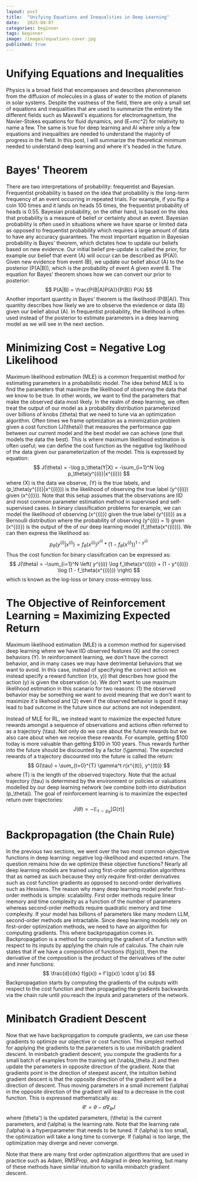 ```yaml
---
layout: post
title:  "Unifying Equations and Inequalities in Deep Learning"
date:   2025-04-07
categories: beginner
tags: beginner
image: /images/equations-cover.jpg
published: true
---
```

# Unifying Equations and Inequalities 
Physics is a broad field that encompasses and describes phenonmenon from the diffusion of molecules in a glass of water to the motion of planets in solar systems. Despite the vastness of the field, there are only a small set of equations and inequalities that are used to summarize the entirety the different fields such as Maxwell's equations for electromagnetism, the Navier-Stokes equations for fluid dynamics, and \(E=mc^2\) for relativity to name a few. The same is true for deep learning and AI where only a few equations and inequalities are needed to understand the majority of progress in the field. In this post, I will summarize the theoretical minimum needed to understand deep learning and where it's headed in the future.  

# Bayes' Theorem
There are two interpretations of probability: frequentist and Bayesian. Frequentist probability is based on the idea that probability is the long-term frequency of an event occurring in repeated trials. For example, if you flip a coin 100 times and it lands on heads 55 times, the frequentist probability of heads is 0.55. Bayesian probability, on the other hand, is based on the idea that probability is a measure of belief or certainty about an event. Bayesian probability is often used in situations where we have sparse or limited data as opposed to frequentist probability which requires a large amount of data to have any accuracy guarantees. 
The most important equation in Bayesian probability is Bayes' theorem, which dictates how to update our beliefs based on new evidence. Our initial belief pre-update is called the prior, for example our belief that event \(A\) will occur can be described as \(P(A)\). Given new evidence from event \(B\), we update our belief about \(A\) to the posterior \(P(A|B)\), which is the probability of event A given event B. The equation for Bayes' theorem shows how we can convert our prior to posterior:
$$
P(A|B) = \frac{P(B|A)P(A)}{P(B)} P(A)
$$
Another important quantity in Bayes' theorem is the likelihood \(P(B|A)\). This quantity describes how likely we are to observe the eviedence or data \(B\) given our belief about \(A\). In frequentist probability, the likelihood is often used instead of the posterior to estimate parameters in a deep learning model as we will see in the next section. 

# Minimizing Cost = Negative Log Likelihood
Maximum likelihood estimation (MLE) is a common frequentist method for estimating parameters in a probabilistic model. The idea behind MLE is to find the parameters that maximize the likelihood of observing the data that we know to be true. In other words, we want to find the parameters that make the observed data most likely. 
In the realm of deep learning, we often treat the output of our model as a probability distribution parameterized over billions of knobs \(\theta\) that we need to tune via an optimization algorithm. Often times we frame optimization as a minimization problem given a cost function \(J(\theta)\) that measures the performance gap between our current model and the best model we can achieve (one that models the data the best). This is where maximum likelihood estimation is often useful; we can define the cost function as the negative log likelihood of the data given our parameterization of the model. This is expressed by equation:
$$
J(\theta) = -\log p_\theta(Y|X) = -\sum_{i=1}^N \log p_\theta(y^{(i)}|x^{(i)})
$$
where \(X\) is the data we observe, \(Y\) is the true labels, and \(p_\theta(y^{(i)}|x^{(i)})\) is the likelihood of observing the true label \(y^{(i)}\) given \(x^{(i)}\). Note that this setup assumes that the observations are IID and most common parameter estimation method in supervised and self-supervised cases. 
In binary classification problems for example, we can model the likelihood of observing \(x^{(i)}\) given the true label \(y^{(i)}\) as a Bernoulli distribution where the probability of observing \(y^{(i)} = 1\) given \(x^{(i)}\) is the output of the of our deep learning model \(f_\theta(x^{(i)})\). We can then express the likelihood as:
$$
p_\theta(y^{(i)}|x^{(i)}) = f_\theta(x^{(i)})^{y^{(i)}} * (1 - f_\theta(x^{(i)}))^{1 - y^{(i)}}
$$
Thus the cost function for binary classifcation can be expressed as:
$$
J(\theta) = -\sum_{i=1}^N \left( y^{(i)} \log f_\theta(x^{(i)}) + (1 - y^{(i)}) \log (1 - f_\theta(x^{(i)})) \right)
$$
which is known as the log-loss or binary cross-entropy loss.

# The Objective of Reinforcement Learning = Maximizing Expected Return
Maximum likelihood estimation (MLE) is a common method for supervised deep learning where we have IID observed features \(X\) and the correct behaviors \(Y\). In reinforcement learning, we don't have the correct behavior, and in many cases we may have detrimental behaviors that we want to avoid. In this case, instead of specifying the correct action we instead specify a reward function \(r(x, y)\) that describes how good the action \(y\) is given the observation \(x\). We don't want to use maximum likelihood estimation in this scanario for two reasons: (1) the observed behavior may be something we want to avoid meaning that we don't want to maximize it's likehood and (2) even if the observed behavior is good it may lead to bad outcome in the future since our actions are not independent.  

Instead of MLE for RL, we instead want to maximize the expected future rewards amongst a sequence of observations and actions often referred to as a trajectory \(\tau\). Not only do we care about the future rewards but we also care about when we receive these rewards. For example, getting $100 today is more valuable than getting $100 in 100 years. Thus rewards further into the future should be discounted by a factor \(\gamma\). The expected rewards of a trajectory discounted into the future is called the return: 
$$
G(\tau) = \sum_{t=0}^{T} \gamma^t r(x^{(t)}, y^{(t)})
$$
where \(T\) is the length of the observed trajectory. Note that the actual trajectory \(\tau\) is determined by the environment or policies or valuations modelled by our deep learning network (we combine both into distribution \(p_\theta\)). The goal of reinforcement learning is to maximize the expected return over trajectories:
$$
J(\theta) = -\mathbb{E}_{\tau \sim p_\theta} [G(\tau)]
$$

# Backpropagation (the Chain Rule)
In the previous two sections, we went over the two most common objective functions in deep learning: negative log-likelihood and expected return. The question remains how do we optimize these objective functions? Nearly all deep learning models are trained using first-order optimization algorithms that as named as such because they only require first-order derivatives such as cost function gradients as opposed to second-order derivatives such as Hessians. The reason why many deep learning model prefer first-order methods is simple: scalability. First order methods require linear memory and time complexity as a function of the number of parameters whereas second-order methods require quadratic memory and time complexity. If your model has billions of parameters like many modern LLM, second-order methods are intractable. 
Since deep learning models rely on first-order optimization methods, we need to have an algorithm for computing gradients. This where backpropagation comes in. Backpropagation is a method for computing the gradient of a function with respect to its inputs by applying the chain rule of calculus. The chain rule states that if we have a composition of functions \(f(g(x))\), then the derivative of the composition is the product of the derivatives of the outer and inner functions: 
$$
\frac{d}{dx} f(g(x)) = f'(g(x)) \cdot g'(x)
$$
Backpropagation starts by computing the gradients of the outputs with respect to the cost function and then propagating the gradients backwards via the chain rule until you reach the inputs and parameters of the network.  

# Minibatch Gradient Descent
Now that we have backpropgation to compute gradients, we can use these gradients to optimize our objective or cost function. The simplest method for applying the gradients to the parameters is to use minibatch gradient descent. In minibatch gradient descent, you compute the gradients for a small batch of examples from the training set \(\nabla_\theta J\) and then update the parameters in opposite direction of the gradient. Note that gradients point in the direction of steepest ascent, the intuition behind gradient descent is that the opposite direction of the gradient will be a direction of descent. Thus moving parameters in a small increment \(\alpha\) in the opposite direction of the gradient will lead to a decrease in the cost function. This is expressed mathematically as:
$$
\theta' = \theta - \alpha \nabla_\theta J
$$
where \(\theta'\) is the updated parameters, \(\theta\) is the current parameters, and \(\alpha\) is the learning rate. Note that the learning rate \(\alpha\) is a hyperparameter that needs to be tuned. If \(\alpha\) is too small, the optimization will take a long time to converge. If \(\alpha\) is too large, the optimization may diverge and never converge. 

Note that there are many first order optimization algorithms that are used in practice such as Adam, RMSProp, and Adagrad in deep learning, but many of these methods have similar intuition to vanilla minibatch gradient descent. 








